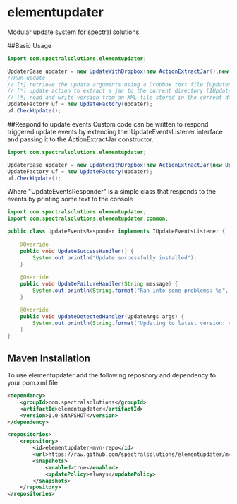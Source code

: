 # elementupdater
Modular update system for spectral solutions

##Basic Usage

```java
import com.spectralsolutions.elementupdater;

UpdaterBase updater = new UpdateWithDropbox(new ActionExtractJar(),new LocalStorageXML());
//Run update
// [*] retrieve the update arguments using a Dropbox text file [UpdateBase]
// [*] update action to extract a jar to the current directory [IUpdateAction]
// [*] read and write version from an XML file stored in the current directory [ILocalStorage]
UpdateFactory uf = new UpdateFactory(updater);
uf.CheckUpdate();
```

##Respond to update events
Custom code can be written to respond triggered update events by extending the IUpdateEventsListener interface and passing it to the ActionExtractJar constructor.

```java
import com.spectralsolutions.elementupdater;

UpdaterBase updater = new UpdateWithDropbox(new ActionExtractJar(new UpdateEventsResponder()),new LocalStorageXML());
UpdateFactory uf = new UpdateFactory(updater);
uf.CheckUpdate();
```

Where "UpdateEventsResponder" is a simple class that responds to the events by printing some text to the console
```java
import com.spectralsolutions.elementupdater;
import com.spectralsolutions.elementupdater.common;

public class UpdateEventsResponder implements IUpdateEventsListener {
    
    @Override
    public void UpdateSuccessHandler() {
        System.out.println("Update successfully installed");
    }
    
    @Override
    public void UpdateFailureHandler(String message) {
        System.out.println(String.format("Ran into some problems: %s", message));
    }

    @Override
    public void UpdateDetectedHandler(UpdateArgs args) {
        System.out.println(String.format("Updating to latest version: v %s", args.LatestVersion));
    }
}
```

## Maven Installation
To use elementupdater add the following repository and dependency to your pom.xml file
```xml
<dependency>
    <groupId>com.spectralsolutions</groupId>
    <artifactId>elementupdater</artifactId>
    <version>1.0-SNAPSHOT</version>
</dependency>

<repositories>
    <repository>
        <id>elementupdater-mvn-repo</id>
        <url>https://raw.github.com/spectralsolutions/elementupdater/mvn-repo/</url>
        <snapshots>
            <enabled>true</enabled>
            <updatePolicy>always</updatePolicy>
        </snapshots>
    </repository>
</repositories>
```
